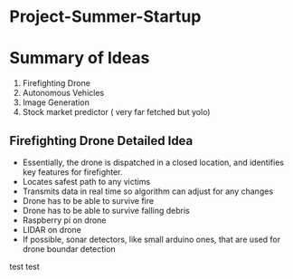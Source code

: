 # Project-Summer-Startup

Summary of Ideas
==================
1) Firefighting Drone
2) Autonomous Vehicles
3) Image Generation
4) Stock market predictor ( very far fetched but yolo)

Firefighting Drone Detailed Idea
------------------
* Essentially, the drone is dispatched in a closed location, and identifies key features for firefighter.
* Locates safest path to any victims
* Transmits data in real time so algorithm can adjust for any changes
* Drone has to be able to survive fire
* Drone has to be able to survive falling debris
* Raspberry pi on drone
* LIDAR on drone
* If possible, sonar detectors, like small arduino ones, that are used for drone boundar detection

test<return>
test
